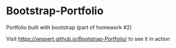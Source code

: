 # Bootstrap-Portfolio
Portfolio built with bootstrap (part of homework #2)

Visit https://sespert.github.io/Bootstrap-Portfolio/ to see it in action
